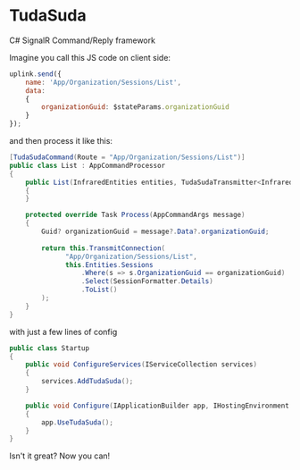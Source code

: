 # TudaSuda
C# SignalR Command/Reply framework

Imagine you call this JS code on client side:

```javascript
uplink.send({
    name: 'App/Organization/Sessions/List',
    data:
    {
        organizationGuid: $stateParams.organizationGuid
    }
});
```

and then process it like this:
```cs
[TudaSudaCommand(Route = "App/Organization/Sessions/List")]
public class List : AppCommandProcessor
{
    public List(InfraredEntities entities, TudaSudaTransmitter<InfraredAppHub> appHubTransmitter) : base(entities, appHubTransmitter)
    {
    }

    protected override Task Process(AppCommandArgs message)
    {
        Guid? organizationGuid = message?.Data?.organizationGuid;
        
        return this.TransmitConnection(
              "App/Organization/Sessions/List",
              this.Entities.Sessions
                  .Where(s => s.OrganizationGuid == organizationGuid)
                  .Select(SessionFormatter.Details)
                  .ToList()
        );
    }
}
```

with just a few lines of config
```cs
public class Startup
{
    public void ConfigureServices(IServiceCollection services)
    {
        services.AddTudaSuda();
    }

    public void Configure(IApplicationBuilder app, IHostingEnvironment env)
    {
        app.UseTudaSuda();
    }
}
```


Isn't it great? 
Now you can!
